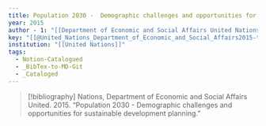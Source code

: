 ```yaml
---
title: Population 2030 -  Demographic challenges and opportunities for sustainable development planning
year: 2015
author - 1: "[[Department of Economic and Social Affairs United Nations]]"
key: "[[@United_Nations_Department_of_Economic_and_Social_Affairs2015-tc]]"
institution: "[[United Nations]]"
tags:
  - Notion-Catalogued
  - _BibTex-to-MD-Git
  - _Cataloged
---
```


> [!bibliography]
> Nations, Department of Economic and Social Affairs United. 2015. “Population 2030 -  Demographic challenges and opportunities for sustainable development planning.”